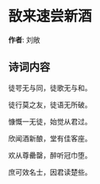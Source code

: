 # 敔来速尝新酒

**作者**: 刘敞

## 诗词内容

徒咢无与同，徒歌无与和。

徒行莫之友，徒语无所破。

慷慨一无徒，始觉从君过。

欣闻酒新酿，堂有佳客座。

欢从尊罍罄，醉听冠巾堕。

庶可效名士，因君读楚些。

